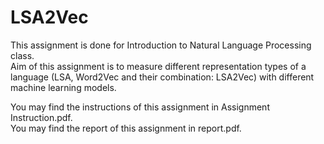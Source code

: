 # LSA2Vec

This assignment is done for Introduction to Natural Language Processing class.  
Aim of this assignment is to measure different representation types of a language (LSA, Word2Vec and their combination: LSA2Vec) with different machine learning models.

You may find the instructions of this assignment in Assignment Instruction.pdf.  
You may find the report of this assignment in report.pdf. 
